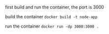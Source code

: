 first build and run the container, the port is 3000

build the container 
`docker build -t node-app`

run the container 
`docker run -dp 3000:3000 .` 
